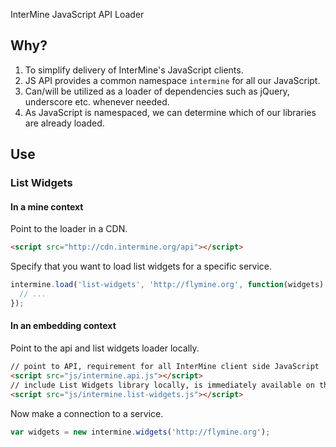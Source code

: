 InterMine JavaScript API Loader

## Why?
1. To simplify delivery of InterMine's JavaScript clients.
2. JS API provides a common namespace `intermine` for all our JavaScript.
3. Can/will be utilized as a loader of dependencies such as jQuery, underscore etc. whenever needed.
4. As JavaScript is namespaced, we can determine which of our libraries are already loaded.

## Use

### List Widgets

#### In a mine context

Point to the loader in a CDN.

```html
<script src="http://cdn.intermine.org/api"></script>
```

Specify that you want to load list widgets for a specific service.

```javascript
intermine.load('list-widgets', 'http://flymine.org', function(widgets) {
  // ...
});
```

#### In an embedding context

Point to the api and list widgets loader locally.

```html
// point to API, requirement for all InterMine client side JavaScript
<script src="js/intermine.api.js"></script>
// include List Widgets library locally, is immediately available on the `intermine` namespace
<script src="js/intermine.list-widgets.js"></script>
```

Now make a connection to a service.

```javascript
var widgets = new intermine.widgets('http://flymine.org');
```